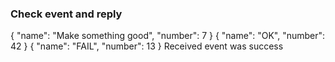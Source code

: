 ### Check event and reply
<div>
    <e:summary/>
    <e:example name="Event must be received and then a success event must be send back">
        <e:given>        
            <e:event-check>
                <expected topicName="test.consume.topic" protobufClass="com.adven.concordion.extensions.exam.kafka.protobuf.TestEntity$Entity">
                {
                    "name": "Make something good",
                    "number": 7
                }
                </expected>
                <reply protobufClass="com.adven.concordion.extensions.exam.kafka.protobuf.TestEntity$Entity">
                      <success>
                      {
                        "name": "OK",
                        "number": 42
                      }
                      </success>
                      <fail>
                      {
                        "name": "FAIL",
                        "number": 13
                      }
                      </fail>
                </reply>
            </e:event-check>
        </e:given>
        <e:when>
            <span c:assertTrue="isCorrectResult()">Received event was success</span>
        </e:when>
    </e:example>
</div>